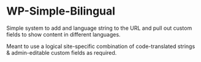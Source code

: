 WP-Simple-Bilingual
===================

Simple system to add and language string to the URL and pull out custom fields to show content in different languages.

Meant to use a logical site-specific combination of code-translated strings & admin-editable custom fields as required.

